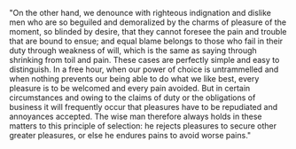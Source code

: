 "On the other hand, we denounce with righteous indignation and dislike men who are so beguiled and demoralized by
the charms of pleasure of the moment, so blinded by desire, that they cannot foresee the pain and trouble that are
bound to ensue; and equal blame belongs to those who fail in their duty through weakness of will, which is the same
as saying through shrinking from toil and pain. These cases are perfectly simple and easy to distinguish. In a free
hour, when our power of choice is untrammelled and when nothing prevents our being able to do what we like best,
every pleasure is to be welcomed and every pain avoided. But in certain circumstances and owing to the claims of duty
or the obligations of business it will frequently occur that pleasures have to be repudiated and annoyances accepted.
The wise man therefore always holds in these matters to this principle of selection: he rejects pleasures to secure
other greater pleasures, or else he endures pains to avoid worse pains."